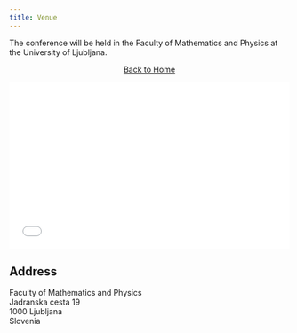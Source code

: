 ```yaml
---
title: Venue
---
```


<div class="venue-description">
  <p>The conference will be held in the Faculty of Mathematics and Physics at the University of Ljubljana.</p>
</div>

<!-- Home link -->
<p style="text-align: center;">
  <a href="{{ '/' | relative_url }}">Back to Home</a>
</p>

<div class="venue-info">
  <div class="map">
    <iframe
      src="[https://www.google.com/maps/embed?pb=!1m18!1m12!1m3!1d114855.51413210263!2d14.480863710258097!3d46.05126451228961!2m3!1f0!2f0!3f0!3m2!1i1024!2i768!4f13.1!3m3!1m2!1s0x4765d6fe7c63151f%3A0xaebf70811c9290f6!2sFaculty%20of%20Mathematics%20and%20Physics%2C%20University%20of%20Ljubljana!5e0!3m2!1sen!2ssi!4v1694379908834!5m2!1sen!2ssi](https://www.google.com/maps/place/Fakulteta+za+matematiko+in+fiziko+Univerze+v+Ljubljani/@46.0425413,14.486903,17z/data=!3m1!4b1!4m6!3m5!1s0x47652d43cae04a0d:0xa2dad74c68d88f87!8m2!3d46.0425376!4d14.4894726!16s%2Fg%2F1218xl35?entry=ttu)"
      width="100%"
      height="300"
      style="border:0;"
      allowfullscreen=""
      loading="lazy"
      referrerpolicy="no-referrer-when-downgrade"
    ></iframe>
  </div>
  <div class="address">
    <h2>Address</h2>
    <p>Faculty of Mathematics and Physics<br>
    Jadranska cesta 19<br>
    1000 Ljubljana <br>
    Slovenia </p>
  </div>
</div>
